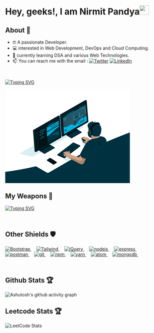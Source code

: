 # Hey, geeks!, I am Nirmit Pandya<img src="https://raw.githubusercontent.com/MartinHeinz/MartinHeinz/master/wave.gif" width="30px" height="30px">
## About 🤠


- 🤓 A passionate Developer.
- 💻 interested in Web Development, DevOps and Cloud Computing.
- 🌱 currently learning DSA and various Web Technologies.
- 📫 You can reach me with the email : <a href="https://twitter.com/Genius_Nirmit" target="_blank">
                                         <img src="https://img.shields.io/badge/-Twitter-%231DA1F2" alt="Twitter" /></a> 
                                         <a href="https://www.linkedin.com/in/nirmit-pandya-b0a441232/" target="_blank">
                                         <img src="https://img.shields.io/badge/-LinkedIn-%233781da" alt="LinkedIn"/></a>
    
<br>

[![Typing SVG](https://readme-typing-svg.demolab.com/?lines=Web+Developer;DSA;DevOps;Competitive+Programming)](https://git.io/typing-svg)

<img align="center" width="400" src="mygif.gif">

## My Weapons 🌟

[![Typing SVG](https://readme-typing-svg.demolab.com/?lines=C;CPP;JAVA;Nodejs;Javascript;Python)](https://git.io/typing-svg)

<!-- [![Top Langs](https://github-readme-stats.vercel.app/api/top-langs/?username=GeniusNirmit&theme=react)](https://github.com/GeniusNirmit/github-readme-stats) -->

<br>

## Other Shields 🛡

<p align="left">
    <a href="https://getbootstrap.com/" target="_blank" rel="noreferrer"> <img src="https://www.vectorlogo.zone/logos/getbootstrap/getbootstrap-icon.svg" alt="Bootstrap" width="40" height="40"/> </a> &nbsp; &nbsp;
    <a href="https://tailwindui.com/" target="_blank" rel="noreferrer"> <img src="https://www.vectorlogo.zone/logos/tailwindcss/tailwindcss-icon.svg" alt="Tailwind" width="40" height="40"/> </a> &nbsp; &nbsp;
    <a href="https://jquery.com/" target="_blank" rel="noreferrer"> <img src="https://www.vectorlogo.zone/logos/jquery/jquery-icon.svg" alt="jQuery" width="40" height="40"/> </a> &nbsp; &nbsp;
    <a href="https://nodejs.org" target="_blank" rel="noreferrer"> <img src="https://www.vectorlogo.zone/logos/nodejs/nodejs-icon.svg" alt="nodejs" width="40" height="40"/> </a> &nbsp; &nbsp;
    <a href="https://expressjs.com" target="_blank" rel="noreferrer"> <img src="https://www.vectorlogo.zone/logos/expressjs/expressjs-icon.svg" alt="express" width="40" height="40"/> </a> &nbsp; &nbsp;
    <a href="https://postman.com" target="_blank" rel="noreferrer"> <img src="https://www.vectorlogo.zone/logos/getpostman/getpostman-icon.svg" alt="postman" width="40" height="40"/> </a> &nbsp; &nbsp;
    <a href="https://git-scm.com/" target="_blank" rel="noreferrer"> <img src="https://www.vectorlogo.zone/logos/git-scm/git-scm-icon.svg" alt="git" width="40" height="40"/> </a> &nbsp; &nbsp;
    <a href="https://www.npmjs.com/" target="_blank" rel="noreferrer"> <img src="https://www.vectorlogo.zone/logos/npmjs/npmjs-icon.svg" alt="npm" width="40" height="40"/> </a> &nbsp; &nbsp;
    <a href="https://yarnpkg.com/" target="_blank" rel="noreferrer"> <img src="https://www.vectorlogo.zone/logos/yarnpkg/yarnpkg-icon.svg" alt="yarn" width="40" height="40"/> </a> &nbsp; &nbsp;
    <a href="https://atom.io/" target="_blank" rel="noreferrer"> <img src="https://www.vectorlogo.zone/logos/atom_io/atom_io-icon.svg" alt="atom" width="40" height="40"/> </a> &nbsp; &nbsp;
    <a href="https://www.mongodb.com/atlas/database/" target="_blank" rel="noreferrer"> <img src="https://www.vectorlogo.zone/logos/mongodb/mongodb-icon.svg" alt="mongodb" width="40" height="40"/> </a> &nbsp; &nbsp;
</p>

<br>

 
## Github Stats 🏆

<!-- <img  src="https://github-readme-stats.vercel.app/api?username=GeniusNirmit&count_private=true&show_icons=true&theme=gotham" width="48%" align="right" >
<img  src="https://github-readme-streak-stats.herokuapp.com/?user=GeniusNirmit&theme=gotham" width="48%" >
<br>

<!-- ![github graph](https://activity-graph.herokuapp.com/graph?username=GeniusNirmit&theme=gotham&area=true) -->
![Ashutosh's github activity graph](https://github-readme-activity-graph.cyclic.app/graph?username=GeniusNirmit&theme=gotham&area=true)





## Leetcode Stats 🏆

![LeetCode Stats](https://leetcard.jacoblin.cool/GeniusNirmit?theme=nord&font=Ubuntu%20Mono&ext=heatmap)

<br>
